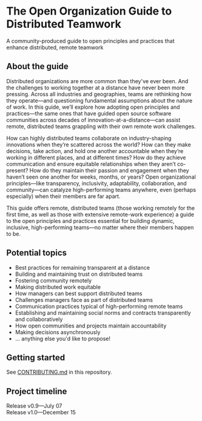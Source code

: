 # The Open Organization Guide to Distributed Teamwork
A community-produced guide to open principles and practices that enhance distributed, remote teamwork

## About the guide
Distributed organizations are more common than they've ever been. And the challenges to working together at a distance have never been more pressing. Across all industries and geographies, teams are rethinking how they operate—and questioning fundamental assumptions about the nature of work. In this guide, we’ll explore how adopting open principles and practices—the same ones that have guided open source software communities across decades of innovation-at-a-distance—can assist remote, distributed teams grappling with their own remote work challenges.

How can highly distributed teams collaborate on industry-shaping innovations when they’re scattered across the world? How can they make decisions, take action, and hold one another accountable when they’re working in different places, and at different times? How do they achieve communication and ensure equitable relationships when they aren’t co-present? How do they maintain their passion and engagement when they haven’t seen one another for weeks, months, or years? Open organizational principles—like transparency, inclusivity, adaptability, collaboration, and community—can catalyze high-performing teams anywhere, even (perhaps especially) when their members are far apart.

This guide offers remote, distributed teams (those working remotely for the first time, as well as those with extensive remote-work experience) a guide to the open principles and practices essential for building dynamic, inclusive, high-performing teams—no matter where their members happen to be.

## Potential topics

- Best practices for remaining transparent at a distance
- Building and maintaining trust on distributed teams
- Fostering community remotely
- Making distributed work equitable
- How managers can best support distributed teams
- Challenges managers face as part of distributed teams
- Communication practices typical of high-performing remote teams
- Establishing and maintaining social norms and contracts transparently and collaboratively
- How open communities and projects maintain accountability
- Making decisions asynchronously
- ... anything else you'd like to propose!

## Getting started
See [CONTRIBUTING.md](https://github.com/open-organization/open-org-distributed-work-guide/blob/master/CONTRIBUTING.md) in this repository.

## Project timeline
Release v0.9—July 07  
Release v1.0—December 15
